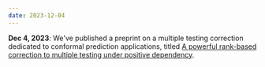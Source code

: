 ```yaml
---
date: 2023-12-04
---
```


**Dec 4, 2023**: We've published a preprint on a multiple testing correction dedicated to conformal prediction applications, titled [A powerful rank-based correction to multiple testing under positive dependency](https://arxiv.org/abs/2311.10900).
